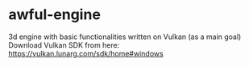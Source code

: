 # awful-engine
3d engine with basic functionalities written on Vulkan (as a main goal)
Download Vulkan SDK from here:
  https://vulkan.lunarg.com/sdk/home#windows
